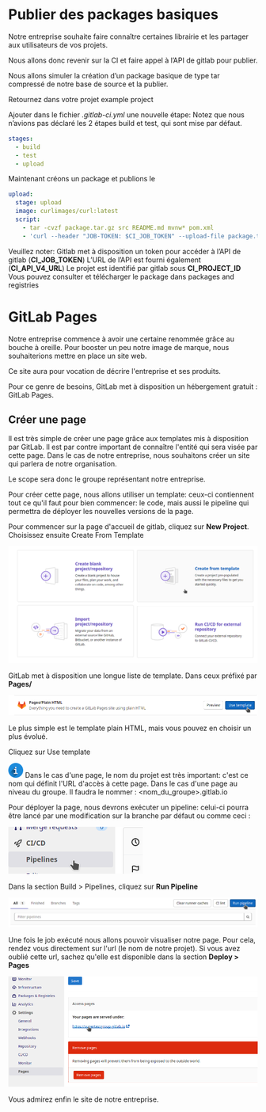 # Publier des packages basiques

Notre entreprise souhaite faire connaître certaines librairie et les partager aux utilisateurs de vos projets.

Nous allons donc revenir sur la CI et faire appel à l’API de gitlab pour publier.

Nous allons simuler la création d’un package basique de type tar compressé de notre base de source et la publier.

Retournez dans votre projet example project

Ajouter dans le fichier *.gitlab-ci.yml* une nouvelle étape:
Notez que nous n’avions pas déclaré les 2 étapes build et test, qui sont mise par défaut.

```yml
stages:
  - build
  - test
  - upload
```

Maintenant créons un package et publions le

```yml
upload:
  stage: upload
  image: curlimages/curl:latest
  script:
    - tar -cvzf package.tar.gz src README.md mvnw* pom.xml
    - 'curl --header "JOB-TOKEN: $CI_JOB_TOKEN" --upload-file package.tar.gz "${CI_API_V4_URL}/projects/${CI_PROJECT_ID}/packages/generic/my_package/0.0.1/package.tar.gz"'
```

Veuillez noter:
Gitlab met à disposition un token pour accéder à l’API de gitlab (**CI_JOB_TOKEN**)
L’URL de l’API est fourni également (**CI_API_V4_URL**)
Le projet est identifié par gitlab sous **CI_PROJECT_ID**
Vous pouvez consulter et télécharger le package dans packages and registries

# GitLab Pages

Notre entreprise commence à avoir une certaine renommée grâce au bouche à oreille. Pour booster un peu notre image de marque, nous souhaiterions mettre en place un site web.

Ce site aura pour vocation de décrire l'entreprise et ses produits.

Pour ce genre de besoins, GitLab met à disposition un hébergement gratuit : GitLab Pages.

## Créer une page

Il est très simple de créer une page grâce aux templates mis à disposition par GitLab. Il est par contre important de connaître l'entité qui sera visée par cette page. Dans le cas de notre entreprise, nous souhaitons créer un site qui parlera de notre organisation.

Le scope sera donc le groupe représentant notre entreprise.

Pour créer cette page, nous allons utiliser un template: ceux-ci contiennent tout ce qu'il faut pour bien commencer: le code, mais aussi le pipeline qui permettra de déployer les nouvelles versions de la page.

Pour commencer sur la page d'accueil de gitlab, cliquez sur **New Project**. Choisissez ensuite Create From Template

![01-IMG](./assets/01-img.png)

GitLab met à disposition une longue liste de template. Dans ceux préfixé par **Pages/**

![02-IMG](./assets/02-img.png)

Le plus simple est le template plain HTML, mais vous pouvez en choisir un plus évolué.

Cliquez sur Use template

![INFO](./assets/info.png) Dans le cas d'une page, le nom du projet est très important: c'est ce nom qui définit l'URL d'accès à cette page. Dans le cas d'une page au niveau du groupe. Il faudra le nommer : <nom_du_groupe>.gitlab.io

Pour déployer la page, nous devrons exécuter un pipeline: celui-ci pourra être lancé par une modification sur la branche par défaut ou comme ceci :

![03-IMG](./assets/03-img.png)

Dans la section Build > Pipelines, cliquez sur **Run Pipeline**

![04-IMG](./assets/04-img.png)

Une fois le job exécuté nous allons pouvoir visualiser notre page. Pour cela, rendez vous directement sur l'url (le nom de notre projet). Si vous avez oublié cette url, sachez qu'elle est disponible dans la section **Deploy > Pages**

![05-IMG](./assets/05-img.png)

Vous admirez enfin le site de notre entreprise.

